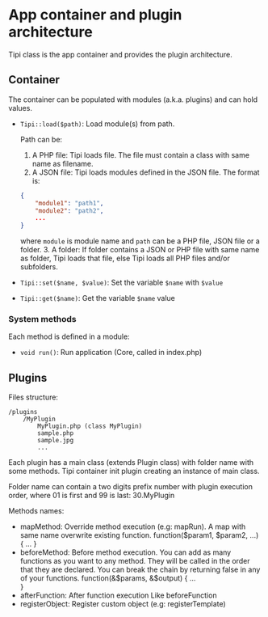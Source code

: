 <!--
métodos mágicos: keyObjectMember
	member=property/method)
los métodos reciben el contexto con los argumentos de llamada, el container que permite obtener instancias, el handler previo, métodos para para la propagación...
Pluggable
Hookable
nombre método: keyObjectMemberNN (p.ej: beforeRender10)
Flight PHP: Routing
	Extending
	Variables
	Views
	Error Handling
	Requests
	Stopping
	Framework Methods
	Framework Instance
Lumen
IMPLEMENTACION EN PHP!
morphus/
before/after con params normales y return normal. Reciben $app (Tipi). Posibilidad de manejar la cadena de ejecución (incluso para map) con return $app->break/skip/methodBreak/breakMethod($return_value); o return $app->continue/next/methodContinue/continueMethod($return_value)
https://github.com/getgrav/grav-plugin-markdown-notices/blob/develop/markdown-notices.php
https://craftcms.com/docs/plugins/introduction
Service/Microservice
http://nibble-development.com/nibble-framework-php-plugin-based-framework/
Event/Hook
https://dzone.com/articles/practical-php-patterns/basic/practical-php-patterns-plugin
PHP League
https://github.com/jarektkaczyk/hookable
https://www.npmjs.com/package/hookable
https://www.npmjs.com/package/make-it-hookable
Container
Factory
FlightPHP
https://stackoverflow.com/questions/10053479/a-php-plugin-architecture
https://stackoverflow.com/questions/2315289/plugin-architecture-in-php
https://stackoverflow.com/questions/22550323/hook-plugin-architecture-in-php
https://blog.shameerc.com/2010/12/simple-plugin-architecture-using-php5-reflection-api.html
https://www.barik.net/archive/2006/05/04/181727/	-> phpplugins-barik.pdf
https://laracasts.com/discuss/channels/general-discussion/plugin-architecture-and-project-organisation
http://www.devnetwork.net/viewtopic.php?f=6&t=101012
https://softwareengineering.stackexchange.com/questions/262062/would-this-be-considered-a-plugin-or-template-type-architecture
https://github.com/zumba/symbiosis
https://www.reddit.com/r/PHP/comments/33ojvv/plugin_architecture_can_anyone_recommend_a/
https://pydio.com/en/docs/developer-guide-v8/plugin-architecture
Flight
https://lumen.laravel.com/docs/5.5/container
https://lumen.laravel.com/docs/5.5/providers
https://lumen.laravel.com/docs/5.5/events
google: Developing a Plugin Architecture for PHP Applications
Where:

* action:
	* do: implements action execution
	* before: before action execution
	* after: after action execution
	* get?
	* set?
	* eval?
	* new? (estático)
	* extend?
* object: object/class name
-->
# App container and plugin architecture

Tipi class is the app container and provides the plugin architecture.

## Container

The container can be populated with modules (a.k.a. plugins) and can hold values.

* `Tipi::load($path)`: Load module(s) from path.

  Path can be:
  
  1. A PHP file: Tipi loads file. The file must contain a class with same name as filename.
  2. A JSON file: Tipi loads modules defined in the JSON file. The format is:
  
	```json
	{
		"module1": "path1",
		"module2": "path2",
		...
	}
	```
	
	where `module` is module name and `path` can be a PHP file, JSON file or a folder.
  3. A folder: If folder contains a JSON or PHP file with same name as folder, Tipi loads that file, else Tipi loads all PHP files and/or subfolders.
	
* `Tipi::set($name, $value)`: Set the variable `$name` with `$value`
	
* `Tipi::get($name)`: Get the variable `$name` value
	
### System methods

Each method is defined in a module:

* `void run()`: Run application (Core, called in index.php)

## Plugins

Files structure:

	/plugins
		/MyPlugin
			MyPlugin.php (class MyPlugin)
			sample.php
			sample.jpg
			...

Each plugin has a main class (extends Plugin class) with folder name with some methods. Tipi container init plugin creating an instance of main class.

Folder name can contain a two digits prefix number with plugin execution order, where 01 is first and 99 is last: 30.MyPlugin

Methods names:

* mapMethod: Override method execution (e.g: mapRun). A map with same name overwrite existing function.
	function($param1, $param2, ...) { ... }
* beforeMethod: Before method execution. You can add as many functions as you want to any method. They will be called in the order that they are declared. You can break the chain by returning false in any of your functions.
	function(&$params, &$output) {
		...		
	}
* afterFunction: After function execution
	Like beforeFunction
* registerObject: Register custom object (e.g: registerTemplate)

